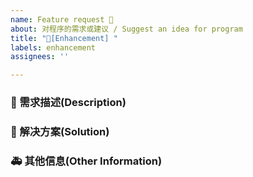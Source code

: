 ```yaml
---
name: Feature request 👑
about: 对程序的需求或建议 / Suggest an idea for program
title: "👑[Enhancement] "
labels: enhancement 
assignees: ''

---
```


### 🥰 需求描述(Description)

<!--
详细地描述需求，让大家都能理解
-->

### 🧐 解决方案(Solution)

<!--
如果你有解决方案，在这里清晰地阐述
-->

### 🚑 其他信息(Other Information)

<!--
如截图等其他信息可以贴在这里
-->